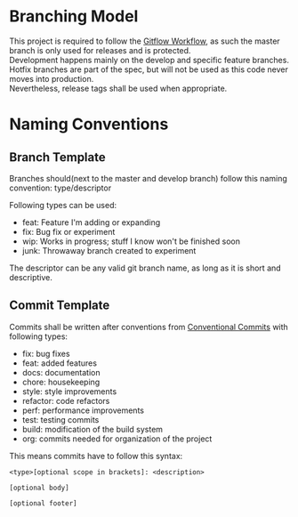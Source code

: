 # Branching Model
This project is required to follow the [Gitflow Workflow](https://www.atlassian.com/git/tutorials/comparing-workflows/gitflow-workflow),
as such the master branch is only used for releases and is protected.  
Development happens mainly on the develop and specific feature branches.  
Hotfix branches are part of the spec, but will not be used as this code never moves into production.  
Nevertheless, release tags shall be used when appropriate.


# Naming Conventions
## Branch Template
Branches should(next to the master and develop branch) follow this naming convention: type/descriptor  

Following types can be used:
 - feat: Feature I'm adding or expanding
 - fix: Bug fix or experiment
 - wip: Works in progress; stuff I know won't be finished soon
 - junk: Throwaway branch created to experiment
 
The descriptor can be any valid git branch name, as long as it is short and descriptive.

## Commit Template
Commits shall be written after conventions from [Conventional Commits](https://www.conventionalcommits.org/en/v1.0.0/) with following types:
 - fix: bug fixes
 - feat: added features
 - docs: documentation
 - chore: housekeeping
 - style: style improvements
 - refactor: code refactors
 - perf: performance improvements 
 - test: testing commits
 - build: modification of the build system
 - org: commits needed for organization of the project
 
This means commits have to follow this syntax:
```
<type>[optional scope in brackets]: <description>

[optional body]

[optional footer]
```
